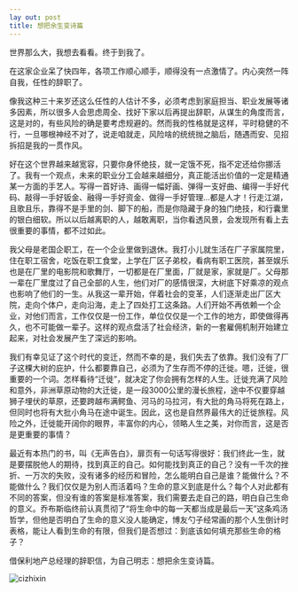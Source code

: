 ```yaml
---
lay out: post
title: 想把余生变诗篇
---
```


世界那么大，我想去看看。终于到我了。

在这家企业呆了快四年，各项工作顺心顺手，顺得没有一点激情了。内心突然一阵自我，任性的辞职了。

像我这种三十来岁还这么任性的人估计不多，必须考虑到家庭担当、职业发展等诸多因素，所以很多人会思虑周全、找好下家以后再提出辞职，从谋生的角度而言，这是对的，有些风险的确是要考虑规避的。然而我的性格就是这样，平时稳健的不行，一旦哪根神经不对了，说走咱就走，风险啥的统统抛之脑后，随遇而安、见招拆招是我的一贯作风。

好在这个世界越来越宽容，只要你身怀绝技，就一定饿不死，指不定还给你挪活了。我有一个观点，未来的职业分工会越来越细分，真正能活出价值的一定是精通某一方面的手艺人。写得一首好诗、画得一幅好画、弹得一支好曲、编得一手好代码、敲得一手好钣金、融得一手好资金、做得一手好管理…都是人才！行走江湖，且歌且乐，靠得不是手里的剑、脚下的船，而是你隐藏于身的独门绝技，和行囊里的银白细软。所以以后越离职的人，越敢离职，当你看透风景，会发现所有看上去很重要的事情，都不过如此。

我父母是老国企职工，在一个企业里做到退休。我打小儿就生活在厂子家属院里，住在职工宿舍，吃饭在职工食堂，上学在厂区子弟校，看病有职工医院，甚至娱乐也是在厂里的电影院和歌舞厅，一切都是在厂里面，厂就是家，家就是厂。父母那一辈在厂里度过了自己全部的人生，他们对厂的感情很深，大树底下好乘凉的观点也影响了他们的一生。从我这一辈开始，伴着社会的变革，人们逐渐走出厂区大院，走向个体户，走向沿海，走上了四处打工这条路。人们开始不再依赖一个企业，对他们而言，工作仅仅是一份工作，单位仅仅是一个工作的地方，即使做得再久，也不可能做一辈子。这样的观点盘活了社会经济，新的一套雇佣机制开始建立起来，对社会发展产生了深远的影响。

我们有幸见证了这个时代的变迁，然而不幸的是，我们失去了依靠。我们没有了厂子这棵大树的庇护，什么都要靠自己，必须为了生存而不停的迁徙。嗯，迁徙，很重要的一个词。怎样看待“迁徙”，就决定了你会拥有怎样的人生。迁徙充满了风险和意外，非洲草原动物的大迁徙，是一段3000公里的漫长旅程，途中不仅要穿越狮子埋伏的草原，还要跨越布满鳄鱼、河马的马拉河，有大批的角马将死在路上，但同时也将有大批小角马在途中诞生。因此，这也是自然界最伟大的迁徙旅程。风险之外，迁徙能开阔你的眼界，丰富你的内心，领略人生之美，对你而言，这是否是更重要的事情？

最近有本热门的书，叫《无声告白》，扉页有一句话写得很好：我们终此一生，就是要摆脱他人的期待，找到真正的自己。如何能找到真正的自己？没有一千次的挫折、一万次的失败，没有诸多的经历和冒险，怎么能明白自己是谁？能做什么？不能做什么？我们仅仅是为别人而活着吗？生命的意义到底是什么？每个人对此都有不同的答案，但没有谁的答案是标准答案，我们需要去走自己的路，明白自己生命的意义。乔布斯临终前认真贯彻了“将生命中的每一天都当成是最后一天”这条鸡汤哲学，但他是否明白了生命的意义没人能确定，博友勺子经常画的那个人生倒计时表格，能让人看到生命的有限，但我们是否想过：到底该如何填充那些生命的格子？

借保利地产总经理的辞职信，为自己明志：想把余生变诗篇。

![cizhixin](https://c1.staticflickr.com/1/638/31386914340_c690045602_o.jpg)
